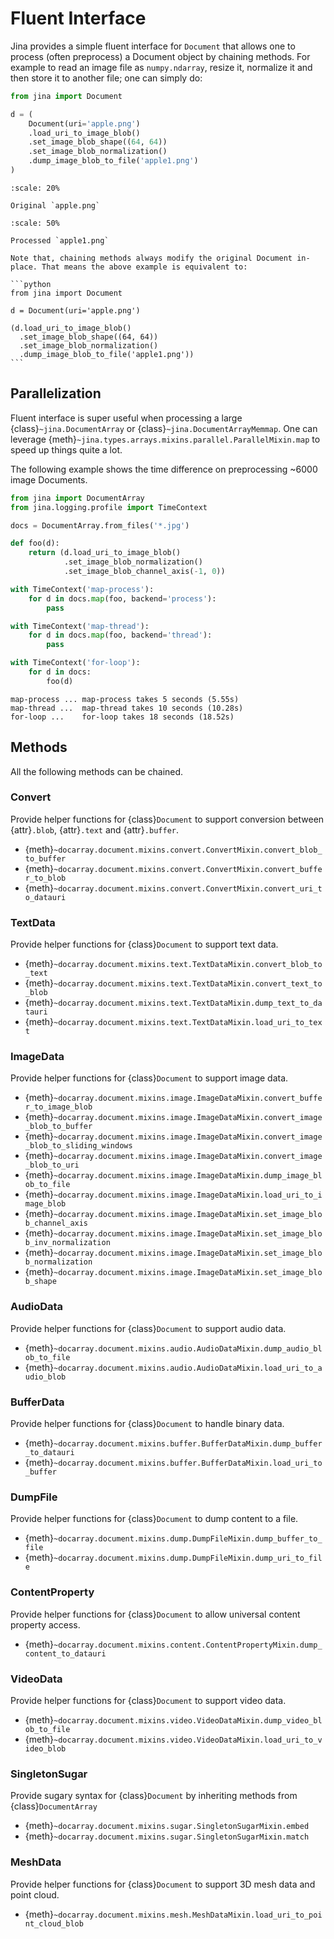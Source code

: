 # Fluent Interface

Jina provides a simple fluent interface for `Document` that allows one to process (often preprocess) a Document object by chaining methods. For example to read an image file as `numpy.ndarray`, resize it, normalize it and then store it to another file; one can simply do:

```python
from jina import Document

d = (
    Document(uri='apple.png')
    .load_uri_to_image_blob()
    .set_image_blob_shape((64, 64))
    .set_image_blob_normalization()
    .dump_image_blob_to_file('apple1.png')
)
```

```{figure} apple.png
:scale: 20%

Original `apple.png`
```

```{figure} apple1.png
:scale: 50%

Processed `apple1.png`
```

````{important}
Note that, chaining methods always modify the original Document in-place. That means the above example is equivalent to:

```python
from jina import Document

d = Document(uri='apple.png')

(d.load_uri_to_image_blob()
  .set_image_blob_shape((64, 64))
  .set_image_blob_normalization()
  .dump_image_blob_to_file('apple1.png'))
```
````

## Parallelization

Fluent interface is super useful when processing a large {class}`~jina.DocumentArray` or {class}`~jina.DocumentArrayMemmap`. One can leverage {meth}`~jina.types.arrays.mixins.parallel.ParallelMixin.map` to speed up things quite a lot. 

The following example shows the time difference on preprocessing ~6000 image Documents.

```python
from jina import DocumentArray
from jina.logging.profile import TimeContext

docs = DocumentArray.from_files('*.jpg')

def foo(d):
    return (d.load_uri_to_image_blob()
            .set_image_blob_normalization()
            .set_image_blob_channel_axis(-1, 0))

with TimeContext('map-process'):
    for d in docs.map(foo, backend='process'):
        pass

with TimeContext('map-thread'):
    for d in docs.map(foo, backend='thread'):
        pass

with TimeContext('for-loop'):
    for d in docs:
        foo(d)
```

```text
map-process ...	map-process takes 5 seconds (5.55s)
map-thread ...	map-thread takes 10 seconds (10.28s)
for-loop ...	for-loop takes 18 seconds (18.52s)
```

## Methods

All the following methods can be chained.


<!-- fluent-interface-start -->
### Convert
Provide helper functions for {class}`Document` to support conversion between {attr}`.blob`, {attr}`.text`
and {attr}`.buffer`.
- {meth}`~docarray.document.mixins.convert.ConvertMixin.convert_blob_to_buffer`
- {meth}`~docarray.document.mixins.convert.ConvertMixin.convert_buffer_to_blob`
- {meth}`~docarray.document.mixins.convert.ConvertMixin.convert_uri_to_datauri`


### TextData
Provide helper functions for {class}`Document` to support text data.
- {meth}`~docarray.document.mixins.text.TextDataMixin.convert_blob_to_text`
- {meth}`~docarray.document.mixins.text.TextDataMixin.convert_text_to_blob`
- {meth}`~docarray.document.mixins.text.TextDataMixin.dump_text_to_datauri`
- {meth}`~docarray.document.mixins.text.TextDataMixin.load_uri_to_text`


### ImageData
Provide helper functions for {class}`Document` to support image data.
- {meth}`~docarray.document.mixins.image.ImageDataMixin.convert_buffer_to_image_blob`
- {meth}`~docarray.document.mixins.image.ImageDataMixin.convert_image_blob_to_buffer`
- {meth}`~docarray.document.mixins.image.ImageDataMixin.convert_image_blob_to_sliding_windows`
- {meth}`~docarray.document.mixins.image.ImageDataMixin.convert_image_blob_to_uri`
- {meth}`~docarray.document.mixins.image.ImageDataMixin.dump_image_blob_to_file`
- {meth}`~docarray.document.mixins.image.ImageDataMixin.load_uri_to_image_blob`
- {meth}`~docarray.document.mixins.image.ImageDataMixin.set_image_blob_channel_axis`
- {meth}`~docarray.document.mixins.image.ImageDataMixin.set_image_blob_inv_normalization`
- {meth}`~docarray.document.mixins.image.ImageDataMixin.set_image_blob_normalization`
- {meth}`~docarray.document.mixins.image.ImageDataMixin.set_image_blob_shape`


### AudioData
Provide helper functions for {class}`Document` to support audio data.
- {meth}`~docarray.document.mixins.audio.AudioDataMixin.dump_audio_blob_to_file`
- {meth}`~docarray.document.mixins.audio.AudioDataMixin.load_uri_to_audio_blob`


### BufferData
Provide helper functions for {class}`Document` to handle binary data.
- {meth}`~docarray.document.mixins.buffer.BufferDataMixin.dump_buffer_to_datauri`
- {meth}`~docarray.document.mixins.buffer.BufferDataMixin.load_uri_to_buffer`


### DumpFile
Provide helper functions for {class}`Document` to dump content to a file.
- {meth}`~docarray.document.mixins.dump.DumpFileMixin.dump_buffer_to_file`
- {meth}`~docarray.document.mixins.dump.DumpFileMixin.dump_uri_to_file`


### ContentProperty
Provide helper functions for {class}`Document` to allow universal content property access.
- {meth}`~docarray.document.mixins.content.ContentPropertyMixin.dump_content_to_datauri`


### VideoData
Provide helper functions for {class}`Document` to support video data.
- {meth}`~docarray.document.mixins.video.VideoDataMixin.dump_video_blob_to_file`
- {meth}`~docarray.document.mixins.video.VideoDataMixin.load_uri_to_video_blob`


### SingletonSugar
Provide sugary syntax for {class}`Document` by inheriting methods from {class}`DocumentArray`
- {meth}`~docarray.document.mixins.sugar.SingletonSugarMixin.embed`
- {meth}`~docarray.document.mixins.sugar.SingletonSugarMixin.match`


### MeshData
Provide helper functions for {class}`Document` to support 3D mesh data and point cloud.
- {meth}`~docarray.document.mixins.mesh.MeshDataMixin.load_uri_to_point_cloud_blob`


<!-- fluent-interface-end -->

